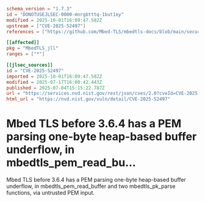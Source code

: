 ```toml
schema_version = "1.7.3"
id = "DONOTUSEJLSEC-0000-mnrgbtttq-1but1ey"
modified = 2025-10-01T16:09:47.582Z
upstream = ["CVE-2025-52497"]
references = ["https://github.com/Mbed-TLS/mbedtls-docs/blob/main/security-advisories/mbedtls-security-advisory-2025-06-2.md"]

[[affected]]
pkg = "MbedTLS_jll"
ranges = ["*"]

[[jlsec_sources]]
id = "CVE-2025-52497"
imported = 2025-10-01T16:09:47.582Z
modified = 2025-07-17T16:00:42.443Z
published = 2025-07-04T15:15:22.787Z
url = "https://services.nvd.nist.gov/rest/json/cves/2.0?cveId=CVE-2025-52497"
html_url = "https://nvd.nist.gov/vuln/detail/CVE-2025-52497"
```

# Mbed TLS before 3.6.4 has a PEM parsing one-byte heap-based buffer underflow, in mbedtls_pem_read_bu...

Mbed TLS before 3.6.4 has a PEM parsing one-byte heap-based buffer underflow, in mbedtls_pem_read_buffer and two mbedtls_pk_parse functions, via untrusted PEM input.


